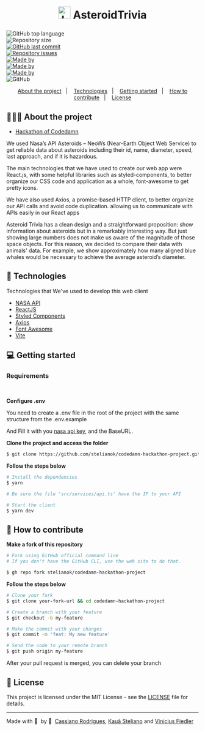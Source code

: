 <h1 align="center">
	<img alt="Logo" src="client/public/favicon.ico" width="32px" />
  AsteroidTrivia
</h1>

<h3 align="center">
</h3>

<p align="center"></p>

<div>
  <img alt="GitHub top language" src="https://img.shields.io/github/languages/top/stelianok/codedamn-hackathon-project">
  <div id="banner">
    <div>
      <img alt="Repository size" src="https://img.shields.io/github/repo-size/stelianok/codedamn-hackathon-project">
    </div>
    <div>
      <a href="https://github.com/stelianok/codedamn-hackathon-project/commits/master">
    <img alt="GitHub last commit" src="https://img.shields.io/github/last-commit/stelianok/codedamn-hackathon-project">
    </div>
    <div>
      <a href="https://github.com/stelianok/codedamn-hackathon-project/issues">
    <img alt="Repository issues" src="https://img.shields.io/github/issues/stelianok/codedamn-hackathon-project">
  </a>
    </div>
    <div>
      <a href="https://www.linkedin.com/in/kszinhu/">
        <img alt="Made by" src="https://img.shields.io/badge/made%20by-Cassiano%20Rodrigues-gree">
      </a>
    </div>
    <div>
      <a href="https://www.linkedin.com/in/stelianok/">
        <img alt="Made by" src="https://img.shields.io/badge/made%20by-Kauã%20Steliano-gree">
      </a>
    </div>
    <div>
      <a href="https://www.linkedin.com/in/vinicius-fiedler">
        <img alt="Made by" src="https://img.shields.io/badge/made%20by-Vinicius%20Fiedler-gree">
      </a>
    </div>
    </div>
  <div>
  <img alt="GitHub" src="https://img.shields.io/github/license/stelianok/codedamn-hackathon-project">
  </div>
</div>


<p align="center">
  <a href="#-about-the-project">About the project</a>&nbsp;&nbsp;&nbsp;|&nbsp;&nbsp;&nbsp;
  <a href="#-technologies">Technologies</a>&nbsp;&nbsp;&nbsp;|&nbsp;&nbsp;&nbsp;
  <a href="#-getting-started">Getting started</a>&nbsp;&nbsp;&nbsp;|&nbsp;&nbsp;&nbsp;
  <a href="#-how-to-contribute">How to contribute</a>&nbsp;&nbsp;&nbsp;|&nbsp;&nbsp;&nbsp;
  <a href="#-license">License</a>
</p>

## 👨🏻‍💻 About the project

-  [Hackathon of Codedamn](https://codedamn.com/hackfest)
<p> We used Nasa’s API Asteroids – NeoWs (Near-Earth Object Web Service) to get reliable data about asteroids including their id, name, diameter, speed, last approach, and if it is hazardous.</p>

<p>
The main technologies that we have used to create our web app were React.js, with some helpful libraries such as styled-components, to better organize our CSS code and application as a whole,  font-awesome to get pretty icons. </p>

<p>
We have also used Axios, a promise-based HTTP client, to better organize our API calls and avoid code duplication. allowing us to communicate with APIs easily in our React apps 
</p>

<p>
Asteroid Trivia has a clean design and a straightforward proposition: show information about asteroids but in a remarkably interesting way. But just showing large numbers does not make us aware of the magnitude of those space objects. For this reason, we decided to compare their data with animals' data.  For example, we show approximately how many aligned blue whales would be necessary to achieve the average asteroid’s diameter. 

</p>



## 🚀 Technologies

Technologies that We've used to develop this web client
- [NASA API](https://api.nasa.gov/)
- [ReactJS](https://reactjs.org/)
- [Styled Components](https://styled-components.com/)
- [Axios](https://github.com/axios/axios)
- [Font Awesome](https://github.com/FortAwesome/Font-Awesome)
- [Vite](https://github.com/vitejs/vite)

## 💻 Getting started

### Requirements


<br/>

**Configure .env**

You need to create a .env file in the root of the project with the same structure from the .env.example

And Fill it with you [nasa api key](https://api.nasa.gov/), and  the BaseURL.


**Clone the project and access the folder**

```bash
$ git clone https://github.com/stelianok/codedamn-hackathon-project.git && cd codedamn-hackathon-project
```



**Follow the steps below**

```bash
# Install the dependencies
$ yarn

# Be sure the file 'src/services/api.ts' have the IP to your API

# Start the client
$ yarn dev
```
## 🤔 How to contribute

**Make a fork of this repository**

```bash
# Fork using GitHub official command line
# If you don't have the GitHub CLI, use the web site to do that.

$ gh repo fork stelianok/codedamn-hackathon-project
```

**Follow the steps below**

```bash
# Clone your fork
$ git clone your-fork-url && cd codedamn-hackathon-project

# Create a branch with your feature
$ git checkout -b my-feature

# Make the commit with your changes
$ git commit -m 'feat: My new feature'

# Send the code to your remote branch
$ git push origin my-feature
```

After your pull request is merged, you can delete your branch

## 📝 License

This project is licensed under the MIT License - see the [LICENSE](LICENSE) file for details.

---

Made with 💜 &nbsp;by 👋 &nbsp;[Cassiano Rodrigues](https://www.linkedin.com/in/stelianok/), [Kauã Steliano](https://www.linkedin.com/in/stelianok/) and [Vinicius Fiedler](https://www.linkedin.com/in/vinicius-fiedler)